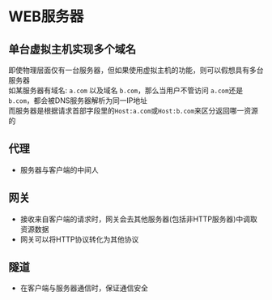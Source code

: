 # WEB服务器

## 单台虚拟主机实现多个域名
即使物理层面仅有一台服务器，但如果使用虚拟主机的功能，则可以假想具有多台服务器  
如某服务器有域名: `a.com` 以及域名 `b.com`，那么当用户不管访问 `a.com`还是 `b.com`，都会被DNS服务器解析为同一IP地址  
而服务器是根据请求首部字段里的`Host:a.com`或`Host:b.com`来区分返回哪一资源的  

## 代理
- 服务器与客户端的中间人

## 网关
- 接收来自客户端的请求时，网关会去其他服务器(包括非HTTP服务器)中调取资源数据
- 网关可以将HTTP协议转化为其他协议

## 隧道
- 在客户端与服务器通信时，保证通信安全